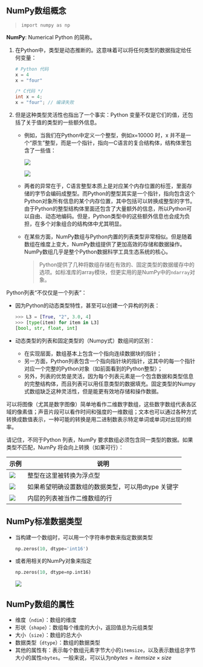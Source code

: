 ## NumPy数组概念

> `import numpy as np`

**NumPy**: Numerical Python 的简称。

1. 在Python中，类型是动态推断的。这意味着可以将任何类型的数据指定给任何变量：

    ```python
    # Python 代码
    x = 4
    x = "four"
    ```

    ```c
    /* C代码 */
    int x = 4;
    x = "four"; // 编译失败
    ```

2. 但是这种类型灵活性也指出了一个事实：Python 变量不仅是它们的值，还包括了关于值的类型的一些额外信息。

    - 例如，当我们在Python中定义一个整型，例如x=10000 时，x 并不是一个“原生”整型，而是一个指针，指向一C语言的复合结构体，结构体里包含了一些值：

        ![](https://chua-n.gitee.io/blog-images/notebooks/Python/297.png)

        ![](https://chua-n.gitee.io/blog-images/notebooks/Python/298.png)

    - 两者的异常在于，C语言整型本质上是对应某个内存位置的标签，里面存储的字节会编码成整型。而Python的整型其实是一个指针，指向包含这个Python对象所有信息的某个内存位置，其中包括可以转换成整型的字节。由于Python的整型结构体里面还包含了大量额外的信息，所以Python可以自由、动态地编码。但是，Python类型中的这些额外信息也会成为负担，在多个对象组合的结构体中尤其明显。
    
    - 在某些方面，NumPy数组与Python内置的列表类型非常相似。但是随着数组在维度上变大，NumPy数组提供了更加高效的存储和数据操作。NumPy数组几乎是整个Python数据科学工具生态系统的核心。
    
        > Python提供了几种将数组存储在有效的、固定类型的数据缓存中的选项。如标准库的array模块，但更实用的是NumPy中的`ndarray`对象。

Python列表“不仅仅是一个列表”：

- 因为Python的动态类型特性，甚至可以创建一个异构的列表：

    ```python
    >>> L3 = [True, "2", 3.0, 4]
    >>> [type(item) for item in L3]
    [bool, str, float, int]
    ```

- 动态类型的列表和固定类型的（Numpy式）数组间的区别：

    - 在实现层面，数组基本上包含一个指向连续数据块的指针；
    - 另一方面，Python列表包含一个指向指针块的指针，这其中的每一个指针对应一个完整的Python对象（如前面看到的Python整型）；
    - 另外，列表的优势是灵活，因为每个列表元素是一个包含数据和类型信息的完整结构体，而且列表可以用任意类型的数据填充。固定类型的Numpy式数组缺乏这种灵活性，但是能更有效地存储和操作数据。

可以将图像（尤其是数字图像）简单地看作二维数字数组，这些数字数组代表各区域的像素值；声音片段可以看作时间和强度的一维数组；文本也可以通过各种方式转换成数值表示，一种可能的转换是用二进制数表示特定单词或单词对出现的频率。

请记住，不同于Python 列表，NumPy 要求数组必须包含同一类型的数据。如果类型不匹配，NumPy 将会向上转换（如果可行）：

| 示例                                                 | 说明                                               |
| ---------------------------------------------------- | -------------------------------------------------- |
| ![](https://chua-n.gitee.io/blog-images/notebooks/Python/299.png) | 整型在这里被转换为浮点型                           |
| ![](https://chua-n.gitee.io/blog-images/notebooks/Python/300.png) | 如果希望明确设置数组的数据类型，可以用dtype 关键字 |
| ![](https://chua-n.gitee.io/blog-images/notebooks/Python/301.png) | 内层的列表被当作二维数组的行                       |

## NumPy标准数据类型

- 当构建一个数组时，可以用一个字符串参数来指定数据类型

    ```python
    np.zeros(10, dtype='int16')
    ```

- 或者用相关的NumPy对象来指定

    ```python
    np.zeros(10, dtype=np.int16)
    ```

    ![](https://chua-n.gitee.io/blog-images/notebooks/Python/302.png)

## NumPy数组的属性

- 维度（`ndim`）：数组的维度
- 形状（`shape`）：数组每个维度的大小，返回值总为元组类型
- 大小（`size`）：数组的总大小
- 数据类型（`dtype`）：数组的数据类型
- 其他的属性有：表示每个数组元素字节大小的`itemsize`，以及表示数组总字节大小的属性`nbytes`。一般来说，可以认为$nbytes=itemsize \times size$